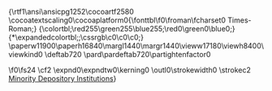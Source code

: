 {\rtf1\ansi\ansicpg1252\cocoartf2580
\cocoatextscaling0\cocoaplatform0{\fonttbl\f0\froman\fcharset0 Times-Roman;}
{\colortbl;\red255\green255\blue255;\red0\green0\blue0;}
{\*\expandedcolortbl;;\cssrgb\c0\c0\c0;}
\paperw11900\paperh16840\margl1440\margr1440\vieww17180\viewh8400\viewkind0
\deftab720
\pard\pardeftab720\partightenfactor0

\f0\fs24 \cf2 \expnd0\expndtw0\kerning0
\outl0\strokewidth0 \strokec2 [Minority Depository Institutions](https://tableau.dsc.umich.edu/t/UM-Public/views/BankingBlack/MDI-OverallStats?:iid=1&:isGuestRedirectFromVizportal=y&:embed=y)}